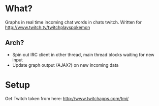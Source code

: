 What?
=====
Graphs in real time incoming chat words in chats twitch. Written for http://www.twitch.tv/twitchplayspokemon

Arch?
-----
- Spin out IRC client in other thread, main thread blocks waiting for new input
- Update graph output (AJAX?) on new incoming data


Setup
=====
Get Twitch token from here: http://www.twitchapps.com/tmi/

